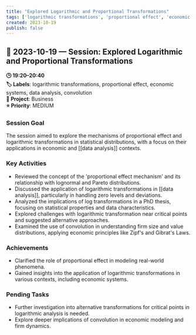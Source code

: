 ```yaml
---
title: "Explored Logarithmic and Proportional Transformations"
tags: ['logarithmic transformations', 'proportional effect', 'economic systems', 'data analysis', 'convolution']
created: 2023-10-19
publish: false
---
```


## 📅 2023-10-19 — Session: Explored Logarithmic and Proportional Transformations

**🕒 19:20–20:40**  
**🏷️ Labels**: logarithmic transformations, proportional effect, economic systems, data analysis, convolution  
**📂 Project**: Business  
**⭐ Priority**: MEDIUM  


### Session Goal
The session aimed to explore the mechanisms of proportional effect and logarithmic transformations in statistical distributions, with a focus on their applications in economic and [[data analysis]] contexts.

### Key Activities
- Reviewed the concept of the 'proportional effect mechanism' and its relationship with lognormal and Pareto distributions.
- Discussed the application of logarithmic transformations in [[data analysis]], particularly in handling zero levels and deviations.
- Analyzed the implications of log transformations in a PhD thesis, focusing on statistical properties and data characteristics.
- Explored challenges with logarithmic transformation near critical points and suggested alternative approaches.
- Examined the use of convolution in understanding firm size and value distributions, applying economic principles like Zipf's and Gibrat's Laws.

### Achievements
- Clarified the role of proportional effect in modeling real-world phenomena.
- Gained insights into the application of logarithmic transformations in various contexts, including economic systems.

### Pending Tasks
- Further investigation into alternative transformations for critical points in logarithmic analysis is needed.
- Explore deeper implications of convolution in economic modeling and firm dynamics.
